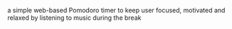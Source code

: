 a simple web-based Pomodoro timer to keep user focused, motivated and relaxed by listening to music during the break
